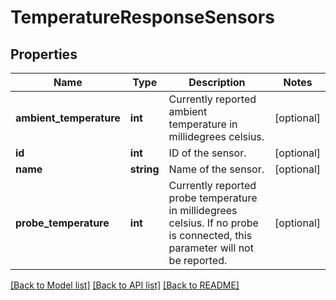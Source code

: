 # TemperatureResponseSensors

## Properties
Name | Type | Description | Notes
------------ | ------------- | ------------- | -------------
**ambient_temperature** | **int** | Currently reported ambient temperature in millidegrees celsius. | [optional] 
**id** | **int** | ID of the sensor. | [optional] 
**name** | **string** | Name of the sensor. | [optional] 
**probe_temperature** | **int** | Currently reported probe temperature in millidegrees celsius. If no probe is connected, this parameter will not be reported. | [optional] 

[[Back to Model list]](../README.md#documentation-for-models) [[Back to API list]](../README.md#documentation-for-api-endpoints) [[Back to README]](../README.md)



